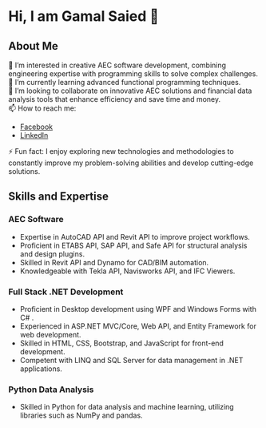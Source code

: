 # Hi, I am Gamal Saied  👋

## About Me
👀 I’m interested in creative AEC software development, combining engineering expertise with programming skills to solve complex challenges.  
🌱 I’m currently learning advanced functional programming techniques.  
💞️ I’m looking to collaborate on innovative AEC solutions and financial data analysis tools that enhance efficiency and save time and money.  
📫 How to reach me:  
- [Facebook](https://www.facebook.com/gamal.saied.501/)
- [LinkedIn](https://www.linkedin.com/in/gamalsaiedaec44/)


⚡ Fun fact: I enjoy exploring new technologies and methodologies to constantly improve my problem-solving abilities and develop cutting-edge solutions.

## Skills and Expertise

### AEC Software
- Expertise in AutoCAD API and Revit API to improve project workflows.
- Proficient in ETABS API, SAP API, and Safe API for structural analysis and design plugins.
- Skilled in Revit API and Dynamo for CAD/BIM automation.
- Knowledgeable with Tekla API, Navisworks API, and IFC Viewers.

### Full Stack .NET Development
- Proficient in Desktop development using WPF and Windows Forms with C# .
- Experienced in ASP.NET MVC/Core, Web API, and Entity Framework for web development.
- Skilled in HTML, CSS, Bootstrap, and JavaScript for front-end development.
- Competent with LINQ and SQL Server for data management in .NET applications.

### Python Data Analysis
- Skilled in Python for data analysis and machine learning, utilizing libraries such as NumPy and pandas.
